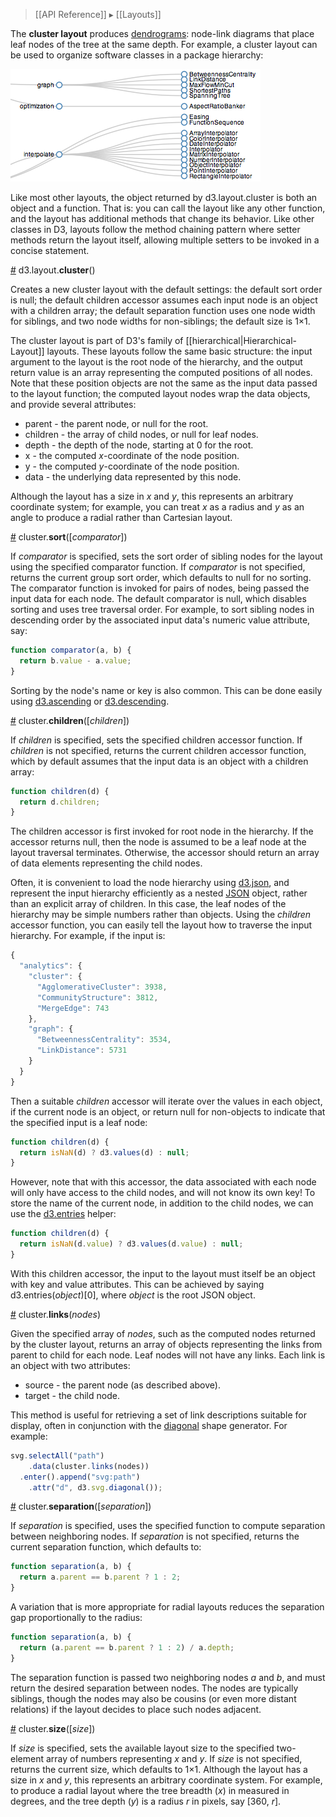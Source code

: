 > [[API Reference]] ▸ [[Layouts]]

The **cluster layout** produces [dendrograms](http://en.wikipedia.org/wiki/Dendrogram): node-link diagrams that place leaf nodes of the tree at the same depth. For example, a cluster layout can be used to organize software classes in a package hierarchy:

[![cluster](cluster.png)](http://mbostock.github.com/d3/ex/cluster.html)

Like most other layouts, the object returned by d3.layout.cluster is both an object and a function. That is: you can call the layout like any other function, and the layout has additional methods that change its behavior. Like other classes in D3, layouts follow the method chaining pattern where setter methods return the layout itself, allowing multiple setters to be invoked in a concise statement.

<a name="cluster" href="#cluster">#</a> d3.layout.<b>cluster</b>()

Creates a new cluster layout with the default settings: the default sort order is null; the default children accessor assumes each input node is an object with a children array; the default separation function uses one node width for siblings, and two node widths for non-siblings; the default size is 1×1.

The cluster layout is part of D3's family of [[hierarchical|Hierarchical-Layout]] layouts. These layouts follow the same basic structure: the input argument to the layout is the root node of the hierarchy, and the output return value is an array representing the computed positions of all nodes.  Note that these position objects are not the same as the input data passed to the layout function; the computed layout nodes wrap the data objects, and provide several attributes:

* parent - the parent node, or null for the root.
* children - the array of child nodes, or null for leaf nodes.
* depth - the depth of the node, starting at 0 for the root.
* x - the computed *x*-coordinate of the node position.
* y - the computed *y*-coordinate of the node position.
* data - the underlying data represented by this node.

Although the layout has a size in *x* and *y*, this represents an arbitrary coordinate system; for example, you can treat *x* as a radius and *y* as an angle to produce a radial rather than Cartesian layout.

<a name="sort" href="#sort">#</a> cluster.<b>sort</b>([<i>comparator</i>])

If *comparator* is specified, sets the sort order of sibling nodes for the layout using the specified comparator function.  If *comparator* is not specified, returns the current group sort order, which defaults to null for no sorting. The comparator function is invoked for pairs of nodes, being passed the input data for each node. The default comparator is null, which disables sorting and uses tree traversal order. For example, to sort sibling nodes in descending order by the associated input data's numeric value attribute, say:

```javascript
function comparator(a, b) {
  return b.value - a.value;
}
```

Sorting by the node's name or key is also common. This can be done easily using [d3.ascending](Arrays#d3_ascending) or [d3.descending](Arrays#d3_descending).

<a name="children" href="#children">#</a> cluster.<b>children</b>([<i>children</i>])

If *children* is specified, sets the specified children accessor function. If *children* is not specified, returns the current children accessor function, which by default assumes that the input data is an object with a children array:

```javascript
function children(d) {
  return d.children;
}
```

The children accessor is first invoked for root node in the hierarchy. If the accessor returns null, then the node is assumed to be a leaf node at the layout traversal terminates. Otherwise, the accessor should return an array of data elements representing the child nodes.

Often, it is convenient to load the node hierarchy using [d3.json](Requests#d3_json), and represent the input hierarchy efficiently as a nested [JSON](http://json.org) object, rather than an explicit array of children. In this case, the leaf nodes of the hierarchy may be simple numbers rather than objects. Using the *children* accessor function, you can easily tell the layout how to traverse the input hierarchy. For example, if the input is:

```javascript
{
  "analytics": {
    "cluster": {
      "AgglomerativeCluster": 3938,
      "CommunityStructure": 3812,
      "MergeEdge": 743
    },
    "graph": {
      "BetweennessCentrality": 3534,
      "LinkDistance": 5731
    }
  }
}
```

Then a suitable *children* accessor will iterate over the values in each object, if the current node is an object, or return null for non-objects to indicate that the specified input is a leaf node:

```javascript
function children(d) {
  return isNaN(d) ? d3.values(d) : null;
}
```

However, note that with this accessor, the data associated with each node will only have access to the child nodes, and will not know its own key! To store the name of the current node, in addition to the child nodes, we can use the [d3.entries](Arrays#d3_entries) helper:

```javascript
function children(d) {
  return isNaN(d.value) ? d3.values(d.value) : null;
}
```

With this children accessor, the input to the layout must itself be an object with key and value attributes. This can be achieved by saying d3.entries(*object*)[0], where *object* is the root JSON object.

<a name="links" href="#links">#</a> cluster.<b>links</b>(<i>nodes</i>)

Given the specified array of *nodes*, such as the computed nodes returned by the cluster layout, returns an array of objects representing the links from parent to child for each node. Leaf nodes will not have any links. Each link is an object with two attributes:

* source - the parent node (as described above).
* target - the child node.

This method is useful for retrieving a set of link descriptions suitable for display, often in conjunction with the [diagonal](SVG-Shapes#diagonal) shape generator. For example:

```javascript
svg.selectAll("path")
    .data(cluster.links(nodes))
  .enter().append("svg:path")
    .attr("d", d3.svg.diagonal());
```

<a name="separation" href="#separation">#</a> cluster.<b>separation</b>([<i>separation</i>])

If *separation* is specified, uses the specified function to compute separation between neighboring nodes. If *separation* is not specified, returns the current separation function, which defaults to:

```javascript
function separation(a, b) {
  return a.parent == b.parent ? 1 : 2;
}
```

A variation that is more appropriate for radial layouts reduces the separation gap proportionally to the radius:

```javascript
function separation(a, b) {
  return (a.parent == b.parent ? 1 : 2) / a.depth;
}
```

The separation function is passed two neighboring nodes *a* and *b*, and must return the desired separation between nodes. The nodes are typically siblings, though the nodes may also be cousins (or even more distant relations) if the layout decides to place such nodes adjacent.

<a name="size" href="#size">#</a> cluster.<b>size</b>([<i>size</i>])

If *size* is specified, sets the available layout size to the specified two-element array of numbers representing *x* and *y*. If *size* is not specified, returns the current size, which defaults to 1×1. Although the layout has a size in *x* and *y*, this represents an arbitrary coordinate system. For example, to produce a radial layout where the tree breadth (*x*) in measured in degrees, and the tree depth (*y*) is a radius *r* in pixels, say [360, *r*].
